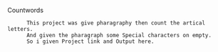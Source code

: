 Countwords


          This project was give pharagraphy then count the artical letters.
          And given the pharagraph some Special characters on empty.
          So i given Project link and Output here.
